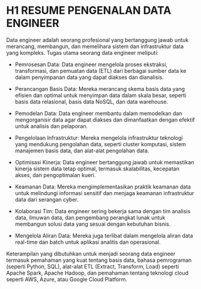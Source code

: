 # H1 RESUME PENGENALAN DATA ENGINEER
Data engineer adalah seorang profesional yang bertanggung jawab untuk merancang, membangun, dan memelihara sistem dan infrastruktur data yang kompleks. Tugas utama seorang data engineer meliputi:

- Pemrosesan Data: Data engineer mengelola proses ekstraksi, transformasi, dan pemuatan data (ETL) dari berbagai sumber data ke dalam penyimpanan data yang dapat diakses dan dianalisis.

- Perancangan Basis Data: Mereka merancang skema basis data yang efisien dan optimal untuk menyimpan data dalam skala besar, seperti basis data relasional, basis data NoSQL, dan data warehouse.

- Pemodelan Data: Data engineer membantu dalam memodelkan dan mengorganisir data agar dapat diakses dan dimanfaatkan dengan efektif untuk analisis dan pelaporan.

- Pengelolaan Infrastruktur: Mereka mengelola infrastruktur teknologi yang mendukung pengolahan data, seperti cluster komputasi, sistem manajemen basis data, dan alat-alat pengolahan data.

- Optimisasi Kinerja: Data engineer bertanggung jawab untuk memastikan kinerja sistem data tetap optimal, termasuk skalabilitas, kecepatan akses, dan pengoptimalan kueri.

- Keamanan Data: Mereka mengimplementasikan praktik keamanan data untuk melindungi informasi sensitif dan menjaga keamanan infrastruktur data dari serangan cyber.

- Kolaborasi Tim: Data engineer sering bekerja sama dengan tim analisis data, ilmuwan data, dan pengembang perangkat lunak untuk membangun solusi data yang sesuai dengan kebutuhan bisnis.

- Mengelola Aliran Data: Mereka juga terlibat dalam mengelola aliran data real-time dan batch untuk aplikasi analitis dan operasional.

Keterampilan yang dibutuhkan untuk menjadi seorang data engineer termasuk pemahaman yang kuat tentang basis data, bahasa pemrograman (seperti Python, SQL), alat-alat ETL (Extract, Transform, Load) seperti Apache Spark, Apache Hadoop, dan pemahaman tentang teknologi cloud seperti AWS, Azure, atau Google Cloud Platform.